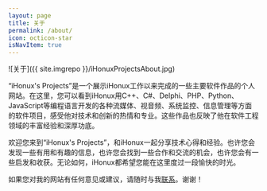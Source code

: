 ```yaml
---
layout: page
title: 关于
permalink: /about/
icon: octicon-star
isNavItem: true
---
```


![关于]({{ site.imgrepo }}/iHonuxProjectsAbout.jpg)

“iHonux's Projects”是一个展示iHonux工作以来完成的一些主要软件作品的个人网站。在这里，您可以看到iHonux用C++、C#、Delphi、PHP、Python、JavaScript等编程语言开发的各种流媒体、视音频、系统监控、信息管理等方面的软件项目，感受他对技术和创新的热情和专业。这些作品也反映了他在软件工程领域的丰富经验和深厚功底。

欢迎您来到“iHonux's Projects”，和iHonux一起分享技术心得和经验。也许您会发现一些有用和有趣的信息，也许您会找到一些合作和交流的机会，也许您会有一些启发和收获。无论如何，iHonux都希望您能在这里度过一段愉快的时光。

如果您对我的网站有任何意见或建议，请随时与我[联系](/contact/)。谢谢！
